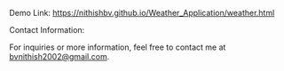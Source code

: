 Demo Link:
https://nithishbv.github.io/Weather_Application/weather.html

Contact Information:

For inquiries or more information,
feel free to contact me at bvnithish2002@gmail.com.


